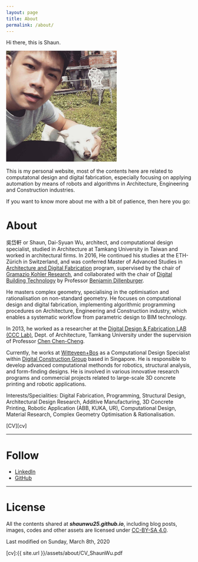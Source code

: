 ```yaml
---
layout: page
title: About
permalink: /about/
---
```


Hi there, this is Shaun.

<img src="/assets/about/01.jpg" alt="good boy!" style="width:300px;height:300px;">

This is my personal website, most of the contents here are related to computatonal design and digital fabrication, especially focusing on applying automation by means of robots and algorithms in Architecture, Engineering and Construction industries. 

If you want to know more about me with a bit of patience, then here you go:

# About 

吳岱軒 or Shaun, Dai-Syuan Wu, architect, and computational design specialist, studied in Architecture at Tamkang University in Taiwan and worked in architectural firms. In 2016, He continued his studies at the ETH-Zürich in Switzerland, and was conferred Master of Advanced Studies in [Architecture and Digital Fabrication][MASDFab] program, supervised by the chair of [Gramazio Kohler Research][GKR], and collaborated with the chair of [Digital Building Technology][DBT] by Professor [Benjamin Dillenburger][BD].

He masters complex geometry, specialising in the optimisation and rationalisation on non-standard geometry. He focuses on computational design and digital fabrication, implementing algorithmic programming procedures on Architecture, Engineering and Construction industry, which enables a systematic workflow from parametric design to BIM technology.

In 2013, he worked as a researcher at the [Digital Design & Fabrication LAB (CCC Lab)][CCCLAB], Dept. of Architecture, Tamkang University under the supervision of Professor [Chen Chen-Cheng][CCC].

Currently, he works at [Witteveen+Bos][WB] as a Computational Design Specialist within [Digital Construction Group][DCG] based in Singapore. He is responsible to develop advanced computational methonds for robotics, structural analysis, and form-finding designs. He is involved in various innovative research programs and commercial projects related to large-scale 3D concrete printing and robotic applications.

Interests/Specialities: Digital Fabrication, Programming, Structural Design, Architectural Design Research, Additive Manufacturing, 3D Concrete Printing, Robotic Application (ABB, KUKA, UR), Computational Design, Material Research, Complex Geometry Optimisation & Rationalisation. 

[CV][cv]

-----

# Follow
* [LinkedIn][LI]
* [GitHub][GH]

-----

# License
All the contents shared at **_shaunwu25.github.io_**, including blog posts, images, codes and other assets are licensed under [CC-BY-SA 4.0][CBA].

Last modified on Sunday, March 8th, 2020

[MASDFab]: https://www.masdfab.com/
[GKR]: https://gramaziokohler.arch.ethz.ch/web/e/forschung/index.html
[DBT]: https://dbt.arch.ethz.ch/
[BD]: https://dbt.arch.ethz.ch/team-member/benjamin-dillenburger/
[CCC]: http://www.arch.tku.edu.tw/zh-tw/department/teachers/?recordId=245#prettyPhoto
[CCCLAB]: https://www.facebook.com/digitalaieou/
[WB]: https://www.witteveenbos.com/
[DCG]: https://digitalconstruction.witteveenbos.com/
[LI]: https://www.linkedin.com/in/shaun-wu/
[GH]: https://github.com/ShaunWu25
[CBA]: https://creativecommons.org/licenses/by-sa/4.0/

[cv]:{{ site.url }}/assets/about/CV_ShaunWu.pdf
